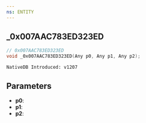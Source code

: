 ```yaml
---
ns: ENTITY
---
```

## _0x007AAC783ED323ED

```c
// 0x007AAC783ED323ED
void _0x007AAC783ED323ED(Any p0, Any p1, Any p2);
```

```
NativeDB Introduced: v1207
```

## Parameters
* **p0**:
* **p1**:
* **p2**:
